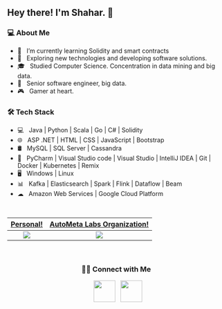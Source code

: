 <h2> Hey there! I'm Shahar. 👋</h2>

<h3> 💻 About Me </h3>

- 🔭 &nbsp; I’m currently learning Solidity and smart contracts
- 🤔 &nbsp; Exploring new technologies and developing software solutions.
- 🎓 &nbsp; Studied Computer Science. Concentration in data mining and big data.
- 💼 &nbsp; Senior software engineer, big data.
- 🎮 &nbsp; Gamer at heart.

<h3>🛠 Tech Stack</h3>

- 💻 &nbsp; Java | Python | Scala | Go | C# | Solidity
- 🌐 &nbsp; ASP .NET | HTML | CSS | JavaScript | Bootstrap
- 🛢 &nbsp; MySQL | SQL Server | Cassandra
- 🔧 &nbsp; PyCharm | Visual Studio code | Visual Studio | IntelliJ IDEA | Git | Docker | Kubernetes | Remix
- 🖥 &nbsp; Windows | Linux
- 📊 &nbsp; Kafka | Elasticsearch | Spark | Flink | Dataflow | Beam
- ☁ &nbsp; Amazon Web Services | Google Cloud Platform

<br>

[Personal!](https://github.com/skatz1990)              |  [AutoMeta Labs Organization!](https://github.com/Autometa-Labs/)
:-------------------------:|:-------------------------:
![](https://metrics.lecoq.io/skatz1990?template=classic&languages=1&languages.limit=8&languages.colors=github&languages.threshold=0%25&config.timezone=America%2FNew_York)  |  ![](https://metrics.lecoq.io/Autometa-Labs?template=classic&languages=1&introduction=1&languages.limit=8&languages.colors=github&languages.threshold=0%25&introduction.title=true&config.timezone=America%2FNew_York)

<br>

<h3 align="center">🤝🏻 Connect with Me</h3>

<p align="center">
    &nbsp; <a href="https://www.linkedin.com/in/shahar-katz1990/" target="_blank" rel="noopener noreferrer"><img
            src="https://img.icons8.com/plasticine/100/000000/linkedin.png" width="50" /></a>
    &nbsp; <a href="mailto:skatz1990@gmail.com" target="_blank" rel="noopener noreferrer"><img
            src="https://img.icons8.com/plasticine/100/000000/gmail.png" width="50" /></a>
</p>
